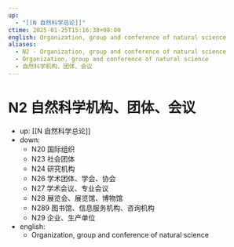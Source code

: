 ```yaml
---
up:
  - "[[N 自然科学总论]]"
ctime: 2025-01-25T15:16:38+08:00
english: Organization, group and conference of natural science
aliases:
  - N2 - Organization, group and conference of natural science
  - Organization, group and conference of natural science
  - 自然科学机构、团体、会议
---
```


# N2 自然科学机构、团体、会议

- up: [[N 自然科学总论]]
- down:
	- N20 国际组织
	- N23 社会团体
	- N24 研究机构
	- N26 学术团体、学会、协会
	- N27 学术会议、专业会议
	- N28 展览会、展览馆、博物馆
	- N289 图书馆、信息服务机构、咨询机构
	- N29 企业、生产单位
- english:
	- Organization, group and conference of natural science
